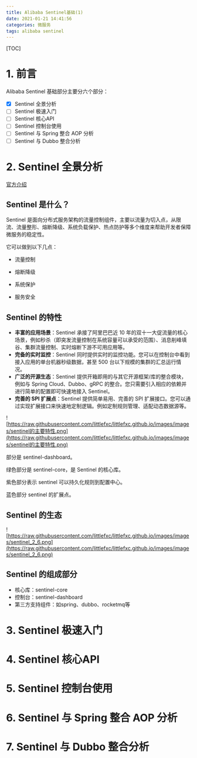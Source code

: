 ```yaml
---
title: Alibaba Sentinel基础(1)
date: 2021-01-21 14:41:56
categories: 微服务
tags: alibaba sentinel
---
```


[TOC]

# 1. 前言

Alibaba Sentinel 基础部分主要分六个部分：

- [x] Sentinel 全景分析
- [ ] Sentinel 极速入门
- [ ] Sentinel 核心API
- [ ] Sentinel 控制台使用
- [ ] Sentinel 与 Spring 整合 AOP 分析
- [ ] Sentinel 与 Dubbo 整合分析

# 2. Sentinel 全景分析

[官方介绍](https://github.com/alibaba/Sentinel/wiki/介绍)

## Sentinel 是什么？

Sentinel 是面向分布式服务架构的流量控制组件，主要以流量为切入点，从限流、流量整形、熔断降级、系统负载保护、热点防护等多个维度来帮助开发者保障微服务的稳定性。

它可以做到以下几点：

- 流量控制

- 熔断降级

- 系统保护

- 服务安全

## Sentinel 的特性

- **丰富的应用场景**：Sentinel 承接了阿里巴巴近 10 年的双十一大促流量的核心场景，例如秒杀（即突发流量控制在系统容量可以承受的范围）、消息削峰填谷、集群流量控制、实时熔断下游不可用应用等。
- **完备的实时监控**：Sentinel 同时提供实时的监控功能。您可以在控制台中看到接入应用的单台机器秒级数据，甚至 500 台以下规模的集群的汇总运行情况。
- **广泛的开源生态**：Sentinel 提供开箱即用的与其它开源框架/库的整合模块，例如与 Spring Cloud、Dubbo、gRPC 的整合。您只需要引入相应的依赖并进行简单的配置即可快速地接入 Sentinel。
- **完善的 SPI 扩展点**：Sentinel 提供简单易用、完善的 SPI 扩展接口。您可以通过实现扩展接口来快速地定制逻辑。例如定制规则管理、适配动态数据源等。

![https://raw.githubusercontent.com/littlefxc/littlefxc.github.io/images/images/sentinel的主要特性.png](https://raw.githubusercontent.com/littlefxc/littlefxc.github.io/images/images/sentinel的主要特性.png)

部分是 sentinel-dashboard。

绿色部分是 sentinel-core，是 Sentinel 的核心库。

紫色部分表示 sentinel 可以持久化规则到配置中心。

蓝色部分 sentinel 的扩展点。

## Sentinel 的生态

![https://raw.githubusercontent.com/littlefxc/littlefxc.github.io/images/images/sentinel_2_6.png](https://raw.githubusercontent.com/littlefxc/littlefxc.github.io/images/images/sentinel_2_6.png)

## Sentinel 的组成部分

- 核心库：sentinel-core
- 控制台：sentinel-dashboard
- 第三方支持组件：如spring、dubbo、rocketmq等

# 3. Sentinel 极速入门

# 4. Sentinel 核心API

# 5. Sentinel 控制台使用

# 6. Sentinel 与 Spring 整合 AOP 分析

# 7. Sentinel 与 Dubbo 整合分析